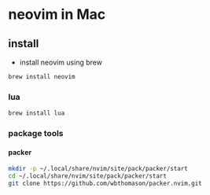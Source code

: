 # neovim in Mac

## install

- install neovim using brew

```bash
brew install neovim
```

### lua

```bash
brew install lua
```

### package tools

#### packer

```bash
mkdir -p ~/.local/share/nvim/site/pack/packer/start
cd ~/.local/share/nvim/site/pack/packer/start
git clone https://github.com/wbthomason/packer.nvim.git
```
